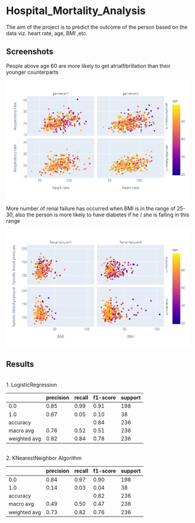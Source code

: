 
# Hospital_Mortality_Analysis
The aim of the project is to predict the outcome of the person based on the data viz. heart rate, age, BMI ,etc. 


## Screenshots

People above age 60 are more likely to get atrialfibrillation than their younger counterparts

![App Screenshot](/newplot.png)

More number of renal failure has occurred when BMI is in the range of 25-30, also the person is more likely to have diabetes if he / she is falling in this range

![App Screenshot](/newplot1.png)

## Results
<br>
1. LogisticRegression

|           |precision|recall|f1-score|support|
|-----------|---------|------|--------|-------|
|    0.0    |   0.85  | 0.99 |  0.91  |   198 |
|    1.0    |   0.67  | 0.05 |  0.10  |   38  | 
|accuracy   |         |      |  0.84  |   236 |
|   macro avg|  0.76  | 0.52 |  0.51  |   236 |
|weighted avg|  0.82  | 0.84 |  0.78  |   236 |

<br>
2. KNearestNeighbor Algorithm

|           |precision|recall|f1-score|support|
|-----------|---------|------|--------|-------|
|    0.0    |   0.84  | 0.97 |  0.90  |   198 |
|    1.0    |   0.14  | 0.03 |  0.04  |   38  | 
|accuracy   |         |      |  0.82  |   236 |
|   macro avg|  0.49  | 0.50 |  0.47  |   236 |
|weighted avg|  0.73  | 0.82 |  0.76  |   236 |  